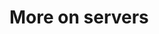 <!--
/**
 * @name            More...
 * @namespace       doc.servers
 * @type            Markdown
 * @platform        md
 * @status          stable
 * @menu            Documentation / Servers           /doc/servers/more
 *
 * @since           2.0.0
 * @author    Olivier Bossel <olivier.bossel@gmail.com> (https://olivierbossel.com)
 */
-->

<!-- image -->

<!-- header -->
##### 



# More on servers

